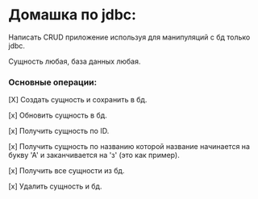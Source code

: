 # Домашка по jdbc:

Написать CRUD приложение используя для манипуляций с бд только jdbc.

Сущность любая, база данных любая.

### Основные операции:

[X] Создать сущность и сохранить в бд.

[x] Обновить сущность в бд.

[x] Получить сущность по ID.

[x] Получить сущность по названию которой название начинается на букву 'А' и заканчивается на 'з' (это как пример).

[x] Получить все сущности из бд.

[x] Удалить сущность и бд.